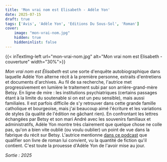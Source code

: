 ```yaml
---
title: 'Mon vrai nom est Elisabeth - Adèle Yon'
date: 2025-07-15
draft: true
tags: ['Avis', 'Adèle Yon', 'Editions Du Sous-Sol', 'Roman']
cover: 
    image: "mon-vrai-nom.jpg"
    hidden: true
    hiddeninlist: false
---
```


{{< inTextImg-left url="mon-vrai-nom.jpg" alt="Mon vrai nom est Elisabeth - couverture" width="30%">}}

*Mon vrai nom est Élisabeth* est une sorte d'enquête autobiographique dans laquelle Adèle Yon alterne récit à la première personne, extraits d'entretiens et documents d'archives. Au fil de sa recherche, l'autrice met progressivement en lumière le traitement subi par son arrière-grand-mère Betsy. En ligne de mire : les institutions psychiatriques (certains passages étant à la limite du soutenable si on est un peu sensible), mais aussi familiales. Il est parfois difficile de s'y retrouver dans cette grande famille catholique et bourgeoise, mais j'ai beaucoup aimé l'écriture et les variations de styles (la qualité de l'édition ne gâchant rien). En confrontant les lettres échangées par Betsy et son mari André avec les souvenirs familiaux et administratifs, Adèle Yon montre très clairement que quelque chose ne colle pas, qu'on a bien vite oublié (ou voulu oublier) un point de vue dans la fabrique du récit sur Betsy. L'autrice mentionne [dans ce podcast](https://shows.acast.com/l-affranchie/episodes/mon-vrai-nom-est-elisabeth-rencontre-avec-adele-yon) que qualifier son livre de roman lui convient, vu la quantité de fiction qu'il contient. C'est toute la prouesse d'Adèle Yon de l'avoir mise au jour.

*Sortie : 2025*